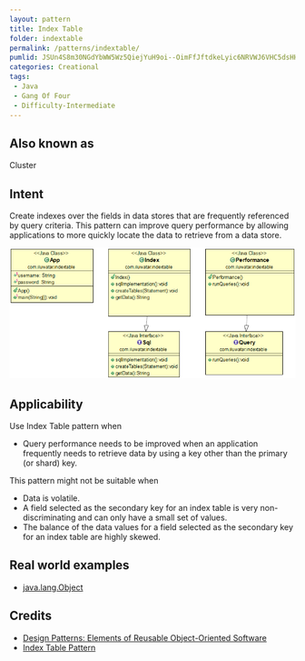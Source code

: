 ```yaml
---
layout: pattern
title: Index Table
folder: indextable
permalink: /patterns/indextable/
pumlid: JSUn4S8m30NGdYbWW5Wz5QiejYuH9oi--OimFfJftdkeLyic6NRVWJ6VHC5dsHHxhZabwk4GHwb79xKy6HpqvWylJQPklWm697nIv_a7gJVvWbSJ4jHBIqOl8xlTNl83
categories: Creational
tags:
 - Java
 - Gang Of Four
 - Difficulty-Intermediate
---
```


## Also known as
Cluster

## Intent
Create indexes over the fields in data stores that are frequently referenced by query criteria. This pattern can improve query performance by allowing applications to more quickly locate the data to retrieve from a data store.

![alt text](./etc/indextable.png "Index Table")

## Applicability
Use Index Table pattern when

* Query performance needs to be improved when an application frequently needs to retrieve data by using a key other than the primary (or shard) key.

This pattern might not be suitable when

* Data is volatile.
* A field selected as the secondary key for an index table is very non-discriminating and can only have a small set of values.
* The balance of the data values for a field selected as the secondary key for an index table are highly skewed.

## Real world examples

* [java.lang.Object](https://docs.datastax.com/en/drivers/java/3.0/com/datastax/driver/core/schemabuilder/CreateIndex.html)

## Credits

* [Design Patterns: Elements of Reusable Object-Oriented Software](http://www.amazon.com/Design-Patterns-Elements-Reusable-Object-Oriented/dp/0201633612)
* [Index Table Pattern](https://msdn.microsoft.com/en-us/library/dn589791.aspx)
